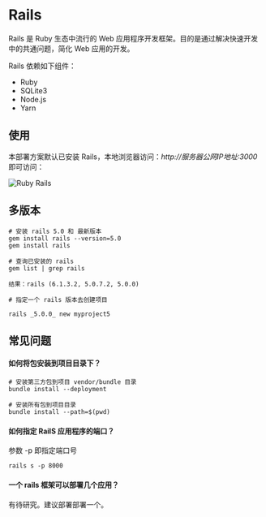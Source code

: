# Rails

Rails 是 Ruby 生态中流行的 Web 应用程序开发框架。目的是通过解决快速开发中的共通问题，简化 Web 应用的开发。

Rails 依赖如下组件：  

* Ruby
* SQLite3
* Node.js
* Yarn

## 使用

本部署方案默认已安装 Rails，本地浏览器访问：*http://服务器公网IP地址:3000* 即可访问：  

![Ruby Rails](https://libs.websoft9.com/Websoft9/DocsPicture/zh/ruby/ruby-railsgui-websoft9.png)

## 多版本

```
# 安装 rails 5.0 和 最新版本
gem install rails --version=5.0
gem install rails

# 查询已安装的 rails
gem list | grep rails

结果：rails (6.1.3.2, 5.0.7.2, 5.0.0)

# 指定一个 rails 版本去创建项目

rails _5.0.0_ new myproject5
```

##  常见问题

#### 如何将包安装到项目目录下？

```
# 安装第三方包到项目 vendor/bundle 目录
bundle install --deployment

# 安装所有包到项目目录
bundle install --path=$(pwd)
```

#### 如何指定 RailS 应用程序的端口？

参数 -p 即指定端口号

```
rails s -p 8000
```

#### 一个 rails 框架可以部署几个应用？

有待研究。建议部署部署一个。
